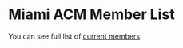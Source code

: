 # Miami ACM Member List

You can see full list of [current members](https://github.com/miami-acm/member-list/tree/master/members.markdown).
